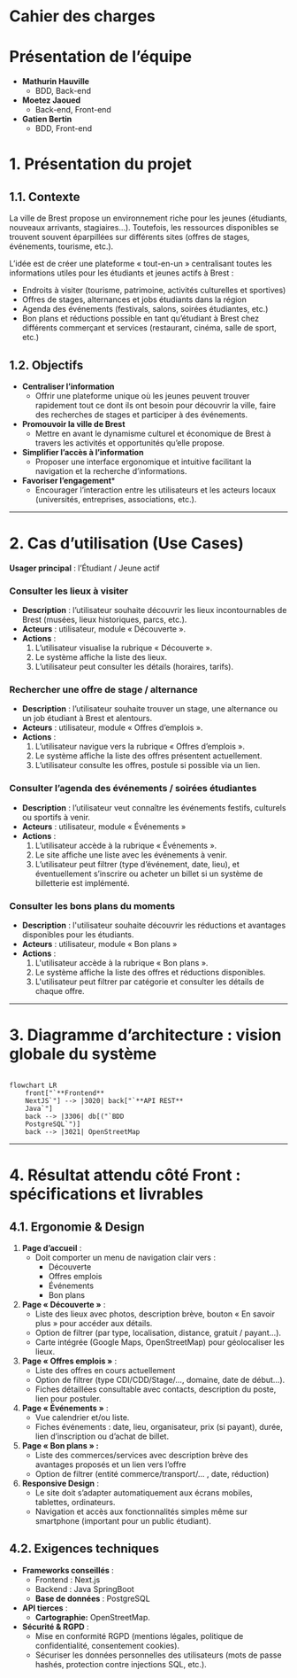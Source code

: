 # Cahier des charges

# Présentation de l’équipe

- **Mathurin Hauville**
    - BDD, Back-end
- **Moetez Jaoued**
    - Back-end, Front-end
- **Gatien Bertin**
    - BDD, Front-end

# 1. **Présentation du projet**

## 1.1. Contexte

La ville de Brest propose un environnement riche pour les jeunes (étudiants, nouveaux arrivants, stagiaires…). Toutefois, les ressources disponibles se trouvent souvent éparpillées sur différents sites (offres de stages, événements, tourisme, etc.).

L’idée est de créer une plateforme « tout-en-un » centralisant toutes les informations utiles pour les étudiants et jeunes actifs à Brest :

- Endroits à visiter (tourisme, patrimoine, activités culturelles et sportives)
- Offres de stages, alternances et jobs étudiants dans la région
- Agenda des événements (festivals, salons, soirées étudiantes, etc.)
- Bon plans et réductions possible en tant qu’étudiant à Brest chez différents commerçant et services (restaurant, cinéma, salle de sport, etc.)

## 1.2. Objectifs

- **Centraliser l’information**
    - Offrir une plateforme unique où les jeunes peuvent trouver rapidement tout ce dont ils ont besoin pour découvrir la ville, faire des recherches de stages et participer à des événements.
- **Promouvoir la ville de Brest**
    - Mettre en avant le dynamisme culturel et économique de Brest à travers les activités et opportunités qu’elle propose.
- **Simplifier l’accès à l’information**
    - Proposer une interface ergonomique et intuitive facilitant la navigation et la recherche d’informations.
- **Favoriser l’engagement***
    - Encourager l’interaction entre les utilisateurs et les acteurs locaux (universités, entreprises, associations, etc.).

---

# 2. **Cas d’utilisation (Use Cases)**

**Usager principal** : l’Étudiant / Jeune actif

### **Consulter les lieux à visiter**

- **Description** : l’utilisateur souhaite découvrir les lieux incontournables de Brest (musées, lieux historiques, parcs, etc.).
- **Acteurs** : utilisateur, module « Découverte ».
- **Actions** :
    1. L’utilisateur visualise la rubrique « Découverte ».
    2. Le système affiche la liste des lieux.
    3. L’utilisateur peut consulter les détails (horaires, tarifs). 

### **Rechercher une offre de stage / alternance**

- **Description** : l’utilisateur souhaite trouver un stage, une alternance ou un job étudiant à Brest et alentours.
- **Acteurs** : utilisateur, module « Offres d’emplois ».
- **Actions** :
    1. L’utilisateur navigue vers la rubrique « Offres d’emplois ».
    2. Le système affiche la liste des offres présentent actuellement.
    3. L’utilisateur consulte les offres, postule si possible via un lien.

### **Consulter l’agenda des événements / soirées étudiantes**

- **Description** : l’utilisateur veut connaître les événements festifs, culturels ou sportifs à venir.
- **Acteurs** : utilisateur, module « Événements »
- **Actions** :
    1. L’utilisateur accède à la rubrique « Événements ».
    2. Le site affiche une liste avec les événements à venir.
    3. L’utilisateur peut filtrer (type d’événement, date, lieu), et éventuellement s’inscrire ou acheter un billet si un système de billetterie est implémenté.

### **Consulter les bons plans du moments**

- **Description** : l'utilisateur souhaite découvrir les réductions et avantages disponibles pour les étudiants.
- **Acteurs** : utilisateur, module « Bon plans »
- **Actions** :
    1. L'utilisateur accède à la rubrique « Bon plans ».
    2. Le système affiche la liste des offres et réductions disponibles.
    3. L'utilisateur peut filtrer par catégorie et consulter les détails de chaque offre.

---

# 3. **Diagramme d’architecture : vision globale du système**

```mermaid

flowchart LR
    front["`**Frontend**
    NextJS`"] --> |3020| back["`**API REST**
    Java`"]
    back --> |3306| db[("`BDD
    PostgreSQL`")]
    back --> |3021| OpenStreetMap
```
---

# 4. **Résultat attendu côté Front : spécifications et livrables**

## 4.1. **Ergonomie & Design**

1. **Page d’accueil** :
    - Doit comporter un menu de navigation clair vers :
        - Découverte
        - Offres emplois
        - Événements
        - Bon plans
2. **Page « Découverte »** :
    - Liste des lieux avec photos, description brève, bouton « En savoir plus » pour accéder aux détails.
    - Option de filtrer (par type, localisation, distance, gratuit / payant…).
    - Carte intégrée (Google Maps, OpenStreetMap) pour géolocaliser les lieux.
3. **Page « Offres emplois »** :
    - Liste des offres en cours actuellement
    - Option de filtrer (type CDI/CDD/Stage/…, domaine, date de début…).
    - Fiches détaillées consultable avec contacts, description du poste, lien pour postuler.
4. **Page « Événements »** :
    - Vue calendrier et/ou liste.
    - Fiches événements : date, lieu, organisateur, prix (si payant), durée, lien d’inscription ou d’achat de billet.
5. **Page « Bon plans » :**
    - Liste des commerces/services avec description brève des avantages proposés et un lien vers l’offre
    - Option de filtrer (entité commerce/transport/… , date, réduction)
6. **Responsive Design** :
    - Le site doit s’adapter automatiquement aux écrans mobiles, tablettes, ordinateurs.
    - Navigation et accès aux fonctionnalités simples même sur smartphone (important pour un public étudiant).

## 4.2. **Exigences techniques**

- **Frameworks conseillés** :
    - Frontend : Next.js
    - Backend : Java SpringBoot
    - **Base de données** :  PostgreSQL
- **API tierces** :
    - **Cartographie:** OpenStreetMap.
- **Sécurité & RGPD** :
    - Mise en conformité RGPD (mentions légales, politique de confidentialité, consentement cookies).
    - Sécuriser les données personnelles des utilisateurs (mots de passe hashés, protection contre injections SQL, etc.).